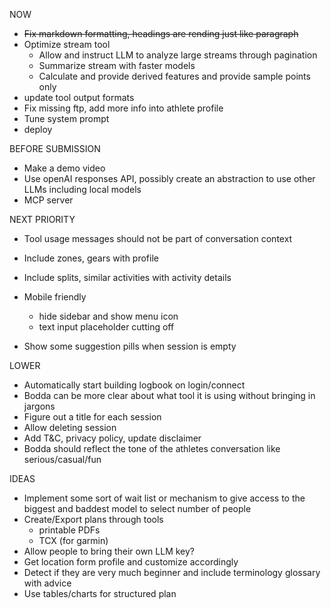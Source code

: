 NOW

- ~~Fix markdown formatting, headings are rending just like paragraph~~
- Optimize stream tool
  - Allow and instruct LLM to analyze large streams through pagination
  - Summarize stream with faster models
  - Calculate and provide derived features and provide sample points only
- update tool output formats
- Fix missing ftp, add more info into athlete profile
- Tune system prompt
- deploy

BEFORE SUBMISSION
- Make a demo video
- Use openAI responses API, possibly create an abstraction to use other LLMs including local models
- MCP server


NEXT PRIORITY
- Tool usage messages should not be part of conversation context

- Include zones, gears with profile
- Include splits, similar activities with activity details

- Mobile friendly
  - hide sidebar and show menu icon
  - text input placeholder cutting off
- Show some suggestion pills when session is empty

LOWER

- Automatically start building logbook on login/connect
- Bodda can be more clear about what tool it is using without bringing in jargons
- Figure out a title for each session
- Allow deleting session
- Add T&C, privacy policy, update disclaimer
- Bodda should reflect the tone of the athletes conversation like serious/casual/fun

IDEAS

- Implement some sort of wait list or mechanism to give access to the biggest and baddest model to select number of people
- Create/Export plans through tools
  - printable PDFs
  - TCX (for garmin)
- Allow people to bring their own LLM key?
- Get location form profile and customize accordingly
- Detect if they are very much beginner and include terminology glossary with advice
- Use tables/charts for structured plan
